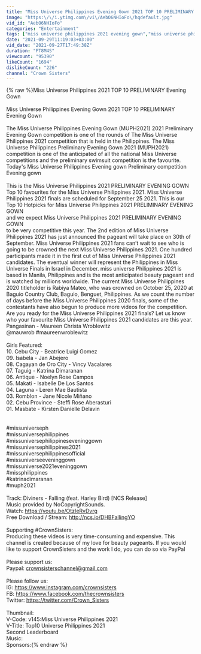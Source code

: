 ```yaml
---
title: "Miss Universe Philippines Evening Gown 2021 TOP 10 PRELIMINARY Evening Gown"
image: "https:\/\/i.ytimg.com\/vi\/AebO6NHIoFo\/hqdefault.jpg"
vid_id: "AebO6NHIoFo"
categories: "Entertainment"
tags: ["miss universe philippines 2021 evening gown","miss universe philippines evening gown","miss universe philippines 2021 preliminary evening gown"]
date: "2021-09-29T11:19:03+03:00"
vid_date: "2021-09-27T17:49:38Z"
duration: "PT8M4S"
viewcount: "95390"
likeCount: "1694"
dislikeCount: "226"
channel: "Crown Sisters"
---
```

{% raw %}Miss Universe Philippines 2021 TOP 10 PRELIMINARY Evening Gown<br /><br />Miss Universe Philippines Evening Gown 2021 TOP 10 PRELIMINARY Evening Gown<br /><br />The Miss Universe Philippines Evening Gown (MUPH2021) 2021 Preliminary Evening Gown competition is one of the rounds of The Miss Universe Philippines 2021 competition that is held in the Philippines. The Miss Universe Philippines Preliminary Evening Gown 2021 (MUPH2021) competition is one of the anticipated of all the national Miss Universe competitions and the preliminary swimsuit competition is the favourite. Today's Miss Universe Philippines Evening gown  Preliminary competition Evening gown <br /><br />This is the Miss Universe Philippines 2021 PRELIMINARY EVENING GOWN<br />Top 10 favourites for the Miss Universe Philippines 2021.  Miss Universe Philippines 2021 finals are scheduled for September 25 2021. This is our Top 10 Hotpicks for Miss Universe Philippines 2021 PRELIMINARY EVENING GOWN<br />and we expect Miss Universe Philippines 2021 PRELIMINARY EVENING GOWN<br />to be very competitive this year. The 2nd edition of Miss Universe Philippines 2021 has just announced the pageant will take place on 30th of September. Miss Universe Philippines 2021 fans can’t wait to see who is going to be crowned the next Miss Universe Philippines 2021. One hundred participants made it in the first cut of Miss Universe Philippines 2021 candidates.  The eventual winner will represent the Philippines in Miss Universe Finals in Israel in December.  miss universe Philippines 2021 is based in Manila, Philippines and is the most anticipated beauty pageant and is watched by millions worldwide. The current Miss Universe Philippines 2020 titleholder is Rabiya Mateo, who was crowned on October 25, 2020 at Baguio Country Club, Baguio, Benguet, Philippines.  As we count the number of days before the Miss Universe Philippines 2020 finals, some of the contestants have also begun to produce more videos for the competition. Are you ready for the Miss Universe Philippines 2021 finals?  Let us know who your favourite Miss Universe Philippines 2021 candidates are this year. <br />Pangasinan - Maureen Christa Wroblewitz <br />@mauwrob #maureenwroblewitz<br /><br />Girls Featured: <br />10. Cebu City - Beatrice Luigi Gomez<br />09. Isabela - Jan Abejero<br />08. Cagayan de Oro City - Vincy Vacalares<br />07. Taguig - Katrina Dimaranan<br />06. Antique - Noelyn Rose Campos<br />05. Makati - Isabelle De Los Santos<br />04. Laguna - Leren Mae Bautista<br />03. Romblon - Jane Nicole Miñano<br />02. Cebu Province - Steffi Rose Aberasturi <br />01. Masbate - Kirsten Danielle Delavin<br /><br /><br />#missuniverseph<br />#missuniversephilippines <br />#missuniversephilippineseveninggown<br />#missuniversephilippines2021 <br />#missuniversephilippinesofficial<br />#missuniverseeveninggown<br />#missuniverse2021eveninggown<br />#missphilippines<br />#katrinadimaranan<br />#muph2021<br /><br />Track: Diviners - Falling (feat. Harley Bird) [NCS Release]<br />Music provided by NoCopyrightSounds.<br />Watch: <a rel="nofollow" target="blank" href="https://youtu.be/OtzIeRvDvrg​">https://youtu.be/OtzIeRvDvrg​</a><br />Free Download / Stream: <a rel="nofollow" target="blank" href="http://ncs.io/DHBFallingYO">http://ncs.io/DHBFallingYO</a><br /><br />Supporting #CrownSisters:<br />Producing these videos is very time-consuming and expensive. This channel is created because of my love for beauty pageants. If you would like to support CrownSisters and the work I do, you can do so via PayPal<br /><br />Please support us:<br />Paypal: crownsisterschannel@gmail.com<br /><br />Please follow us:<br />IG: <a rel="nofollow" target="blank" href="https://www.instagram.com/crownsisters">https://www.instagram.com/crownsisters</a><br />FB: <a rel="nofollow" target="blank" href="https://www.facebook.com/thecrownsisters">https://www.facebook.com/thecrownsisters</a><br />Twitter: <a rel="nofollow" target="blank" href="https://twitter.com/Crown_Sisters">https://twitter.com/Crown_Sisters</a><br /><br />Thumbnail: <br />V-Code: v145:Miss Universe Philippines 2021<br />V-Title: Top10 Universe Philippines 2021<br />Second Leaderboard<br />Music: <br />Sponsors:{% endraw %}
